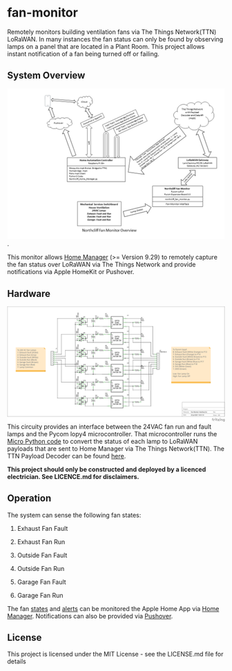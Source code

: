 # fan-monitor
Remotely monitors building ventilation fans via The Things Network(TTN) LoRaWAN. In many instances the fan status can only be found by observing lamps on a panel that are located in a Plant Room. This project allows instant notification of a fan being turned off or failing.

## System Overview
![System Overview](https://github.com/roscoe81/fan-monitor/blob/main/Documentation/Northcliff%20Fan%20Monitor%20Overview%20Gen.png).

This monitor allows [Home Manager](https://github.com/roscoe81/Home-Manager) (>= Version 9.29) to remotely capture the fan status over LoRaWAN via The Things Network and provide notifications via Apple HomeKit or Pushover.

## Hardware
![Fan Status Lamp Interface](https://github.com/roscoe81/fan-monitor/blob/main/Documentation/Fan%20Monitor%20Interface_schem.png)
This circuity provides an interface between the 24VAC fan run and fault lamps and the Pycom lopy4 microcontroller. That microcontroller runs the [Micro Python code](https://github.com/roscoe81/fan-monitor/blob/main/northcliff_fan_monitor_Gen.py) to convert the status of each lamp to LoRaWAN payloads that are sent to Home Manager via The Things Network(TTN). The TTN Payload Decoder can be found [here](https://github.com/roscoe81/fan-monitor/blob/main/TTN%20Payload%20Format/decode_payload.json).

**This project should only be constructed and deployed by a licenced electrician. See LICENCE.md for disclaimers.**

## Operation
The system can sense the following fan states:

1. Exhaust Fan Fault

2. Exhaust Fan Run

3. Outside Fan Fault

4. Outside Fan Run

5. Garage Fan Fault

6. Garage Fan Run

The fan [states](https://github.com/roscoe81/fan-monitor/blob/main/Photos/image1.png) and [alerts](https://github.com/roscoe81/fan-monitor/blob/main/Photos/image2.png) can be monitored the Apple Home App via [Home Manager](https://github.com/roscoe81/Home-Manager). Notifications can also be provided via [Pushover](https://github.com/roscoe81/fan-monitor/blob/main/Photos/image3.png).

## License
This project is licensed under the MIT License - see the LICENSE.md file for details




